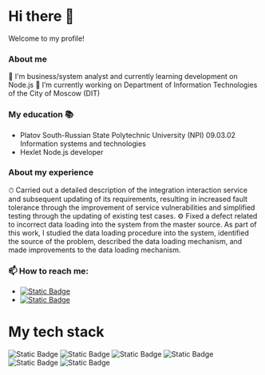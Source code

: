 # Hi there 👋
Welcome to my profile!

### About me
🌱 I'm business/system analyst and currently learning development on Node.js
🔭 I’m currently working on Department of Information Technologies of the City of Moscow (DIT)

### My education 📚
- Platov South-Russian State Polytechnic University (NPI)
    09.03.02 Information systems and technologies
- Hexlet
    Node.js developer

### About my experience
⏱ Carried out a detailed description of the integration interaction service and subsequent updating of its requirements, resulting in increased fault tolerance through the improvement of service vulnerabilities and simplified testing through the updating of existing test cases.
⚙️ Fixed a defect related to incorrect data loading into the system from the master source. As part of this work, I studied the data loading procedure into the system, identified the source of the problem, described the data loading mechanism, and made improvements to the data loading mechanism.

### 📫 How to reach me:
- <a href="https://t.me/Gruzdov_MV"><img alt="Static Badge" src="https://img.shields.io/badge/Telegram-26A5E4?style=flat-square&logo=Telegram"></a>
- <a href="mailto:grumark198@gmail.com"><img alt="Static Badge" src="https://img.shields.io/badge/GMAIL-EA4335?style=flat-square&logo=Gmail&logoColor=white"></a>

# My tech stack
![Static Badge](https://img.shields.io/badge/JAVASCRIPT-f9ee25?style=for-the-badge&logo=javascript&logoColor=black&labelColor=f9ee25&link=https%3A%2F%2Fecma-international.org%2F)
![Static Badge](https://img.shields.io/badge/Node.js-5FA04E?style=flat-square&logo=Node.js&labelColor=black)
![Static Badge](https://img.shields.io/badge/POSTGRESQL-4169E1?style=flat-square&logo=Postgresql&logoColor=white)
![Static Badge](https://img.shields.io/badge/ORACLE-F80000?style=flat-square&logo=Oracle&logoColor=white)
![Static Badge](https://img.shields.io/badge/EXPRESS-000000?style=flat-square&logo=Express)
![Static Badge](https://img.shields.io/badge/NESTJS-E0234E?style=flat-square&logo=NestJS)


<!--
**Mark-Gruzdov/Mark-Gruzdov** is a ✨ _special_ ✨ repository because its `README.md` (this file) appears on your GitHub profile.

Here are some ideas to get you started:

- 🔭 I’m currently working on ...
- 🌱 I’m currently learning ...
- 👯 I’m looking to collaborate on ...
- 🤔 I’m looking for help with ...
- 💬 Ask me about ...
- 📫 How to reach me: ...
- 😄 Pronouns: ...
- ⚡ Fun fact: ...
-->
